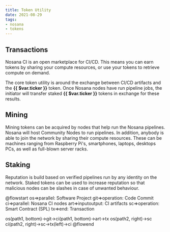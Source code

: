 ```yaml
---
title: Token Utility
date: 2021-08-29
tags:
- nosana
- tokens
---
```


## Transactions

Nosana CI is an open marketplace for CI/CD.
This means you can earn tokens by sharing your compute resources,
or use your tokens to retrieve compute on demand.

The core token utility is around the exchange between CI/CD artifacts and the <strong>{{ $var.ticker }}</strong> token.
Once Nosana nodes have run pipeline jobs, the initiator will transfer staked <strong>{{ $var.ticker }}</strong> tokens
in exchange for these results.

## Mining

Mining tokens can be acquired by nodes that help run the Nosana pipelines.
Nosana will host Community Nodes to run pipelines. In addition, anybody is able to join
the network by sharing their compute resources. These can be machines ranging from
Raspberry Pi's, smartphones, laptops, desktops PCs, as well as full-blown server racks.

## Staking

Reputation is build based on verified pipelines run by any identity on the network.
Staked tokens can be used to increase reputation so that malicious nodes can be
slashes in case of unwanted behaviour.

@flowstart
os=>parallel: Software Project
git=>operation: Code Commit
ci=>parallel: Nosana CI nodes
art=>inputoutput: CI artifacts
sc=>operation: Smart Contract (SPL)
tx=>end: Transaction

os(path1, bottom)->git->ci(path1, bottom)->art->tx
os(path2, right)->sc
ci(path2, right)->sc->tx(left)->ci
@flowend
